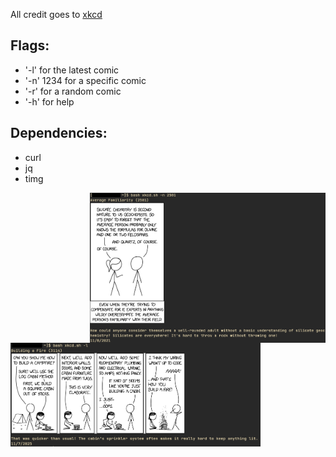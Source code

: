
All credit goes to [xkcd](https://xkcd.com/)

## Flags:

- '-l' for the latest comic
- '-n' 1234 for a specific comic
- '-r' for a random comic
- '-h' for help

## Dependencies:

- curl
- jq
- timg

<img src="screenshots/xkcd-demo-2.png" alt="xkcd.sh -l" align="right" height="240px">

<img src="screenshots/xkcd-demo-1.png" alt="xkcd.sh -n 2501" width="400px">

